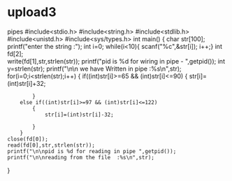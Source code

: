 # upload3
pipes
#include<stdio.h>
#include<string.h>
#include<stdlib.h>
#include<unistd.h>
#include<sys/types.h>
int main()
{
	char str[100];
	printf("enter the string :");
	int i=0;
	while(i<10){
	scanf("%c",&str[i]);
	i++;}
	int fd[2];	
	write(fd[1],str,strlen(str));
	printf("pid is %d for wiring in pipe - ",getpid());
	int y=strlen(str);
	printf("\n\n we have Written in pipe :%s\n",str);	
	for(i=0;i<strlen(str);i++)
		{
		if((int)str[i]>=65 && (int)str[i]<=90)
			{
				str[i]=(int)str[i]+32;
			
			}
		else if((int)str[i]>=97 && (int)str[i]<=122)
			{
				str[i]=(int)str[i]-32;
			
			}
		}
	close(fd[0]);
	read(fd[0],str,strlen(str));
	printf("\n\npid is %d for reading in pipe ",getpid());
	printf("\n\nreading from the file  :%s\n",str);
	
}
